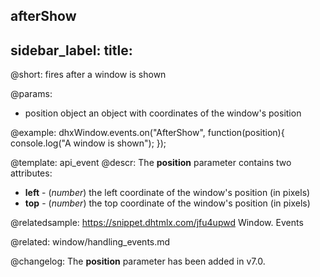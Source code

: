 afterShow
---
sidebar_label: 
title: 
---          

@short:
fires after a window is shown

@params:
- position  object      an object with coordinates of the window's position

@example:
dhxWindow.events.on("AfterShow", function(position){
    console.log("A window is shown");
});


@template: api_event
@descr:
The **position** parameter contains two attributes:

- **left** - (*number*)	the left coordinate of the window's position (in pixels)
- **top** - (*number*)	the top coordinate of the window's position (in pixels)

@relatedsample: https://snippet.dhtmlx.com/jfu4upwd	Window. Events

@related: window/handling_events.md

@changelog: 
The **position** parameter has been added in v7.0.